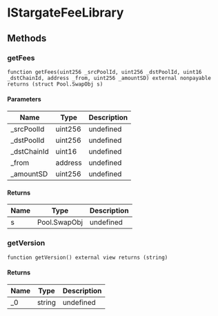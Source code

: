 # IStargateFeeLibrary









## Methods

### getFees

```solidity
function getFees(uint256 _srcPoolId, uint256 _dstPoolId, uint16 _dstChainId, address _from, uint256 _amountSD) external nonpayable returns (struct Pool.SwapObj s)
```





#### Parameters

| Name | Type | Description |
|---|---|---|
| _srcPoolId | uint256 | undefined
| _dstPoolId | uint256 | undefined
| _dstChainId | uint16 | undefined
| _from | address | undefined
| _amountSD | uint256 | undefined

#### Returns

| Name | Type | Description |
|---|---|---|
| s | Pool.SwapObj | undefined

### getVersion

```solidity
function getVersion() external view returns (string)
```






#### Returns

| Name | Type | Description |
|---|---|---|
| _0 | string | undefined




